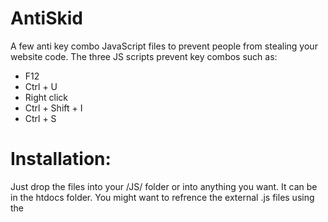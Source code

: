 # AntiSkid
A few anti key combo JavaScript files to prevent people from stealing your website code.
The three JS scripts prevent key combos such as:
- F12
- Ctrl + U
- Right click
- Ctrl + Shift + I
- Ctrl + S

# Installation:
Just drop the files into your /JS/ folder or into anything you want. It can be in the htdocs folder.
You might want to refrence the external .js files using the <script> tags in HTML.

# Demo Examples:

- https://godseye.pw
- http://retards.life
